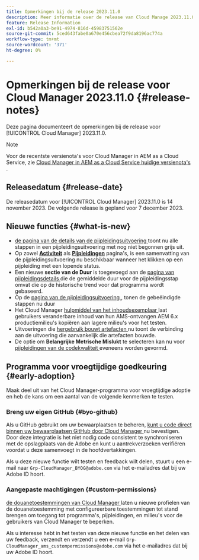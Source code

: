 ```yaml
---
title: Opmerkingen bij de release 2023.11.0
description: Meer informatie over de release van Cloud Manage 2023.11.0.
feature: Release Information
exl-id: b542a0a3-be91-4974-816d-45983751562e
source-git-commit: 5ced643fabe0a670e456cbea72f9da8196ac774a
workflow-type: tm+mt
source-wordcount: '371'
ht-degree: 0%

---
```


# Opmerkingen bij de release voor Cloud Manager 2023.11.0 {#release-notes}

Deze pagina documenteert de opmerkingen bij de release voor [!UICONTROL Cloud Manager] 2023.11.0.

>[!NOTE]
>
>Voor de recentste versienota&#39;s voor Cloud Manager in AEM as a Cloud Service, zie [ Cloud Manager in AEM as a Cloud Service huidige versienota&#39;s ](https://experienceleague.adobe.com/en/docs/experience-manager-cloud-service/content/release-notes/cloud-manager/current).

## Releasedatum {#release-date}

De releasedatum voor [!UICONTROL Cloud Manager] 2023.11.0 is 14 november 2023. De volgende release is gepland voor 7 december 2023.

## Nieuwe functies {#what-is-new}

* [ de pagina van de details van de pijpleidingsuitvoering ](/help/using/managing-pipelines.md#view-details) toont nu alle stappen in een pijpleidingsuitvoering met nog niet begonnen grijs uit.
* Op zowel **[Activiteit](/help/using/managing-pipelines.md#activity)** als **[Pijpleidingen](/help/using/managing-pipelines.md#pipelines)** pagina&#39;s, is een samenvatting van de pijpleidingsuitvoering nu beschikbaar wanneer het klikken op een pijpleiding met een lopende status.
* Een nieuwe **sectie van de Duur** is toegevoegd aan de [ pagina van pijpleidingsdetails ](/help/using/managing-pipelines.md#view-details) die de gemiddelde duur voor de pijpleidingsstap omvat die op de historische trend voor dat programma wordt gebaseerd.
* Op de [ pagina van de pijpleidingsuitvoering ](/help/using/managing-pipelines.md#activity-window), tonen de gebeëindigde stappen nu duur
* Het Cloud Manager [ hulpmiddel van het inhoudsexemplaar ](/help/using/content-copy.md) laat gebruikers veranderbare inhoud van hun AMS-ontvangen AEM 6.x productiemilieu&#39;s kopiëren aan lagere milieu&#39;s voor het testen.
* Uitvoeringen die [ hergebruik bouwt artefacten ](/help/getting-started/project-setup.md#build-artifact-reuse) nu toont de verbinding aan de uitvoering die aanvankelijk die artefacten bouwde.
* De optie om **Belangrijke Metrische Mislukt** te selecteren kan nu voor [ pijpleidingen van de codekwaliteit ](/help/using/non-production-pipelines.md) eveneens worden gevormd.

## Programma voor vroegtijdige goedkeuring {#early-adoption}

Maak deel uit van het Cloud Manager-programma voor vroegtijdige adoptie en heb de kans om een aantal van de volgende kenmerken te testen.

### Breng uw eigen GitHub {#byo-github}

Als u GitHub gebruikt om uw bewaarplaatsen te beheren, [ kunt u code direct binnen uw bewaarplaatsen GitHub door Cloud Manager ](/help/managing-code/private-repositories.md) nu bevestigen. Door deze integratie is het niet nodig code consistent te synchroniseren met de opslagplaats van de Adobe en kunt u aantrekverzoeken verifiëren voordat u deze samenvoegt in de hoofdvertakkingen.

Als u deze nieuwe functie wilt testen en feedback wilt delen, stuurt u een e-mail naar `Grp-CloudManager_BYOG@adobe.com` via het e-mailadres dat bij uw Adobe ID hoort.

### Aangepaste machtigingen {#custom-permissions}

[ de douanetoestemmingen van Cloud Manager ](/help/using/custom-permissions.md) laten u nieuwe profielen van de douanetoestemming met configureerbare toestemmingen tot stand brengen om toegang tot programma&#39;s, pijpleidingen, en milieu&#39;s voor de gebruikers van Cloud Manager te beperken.

Als u interesse hebt in het testen van deze nieuwe functie en het delen van uw feedback, verzendt en verzendt u een e-mail `Grp-CloudManager_ams_custompermissions@adobe.com` via het e-mailadres dat bij uw Adobe ID hoort.
